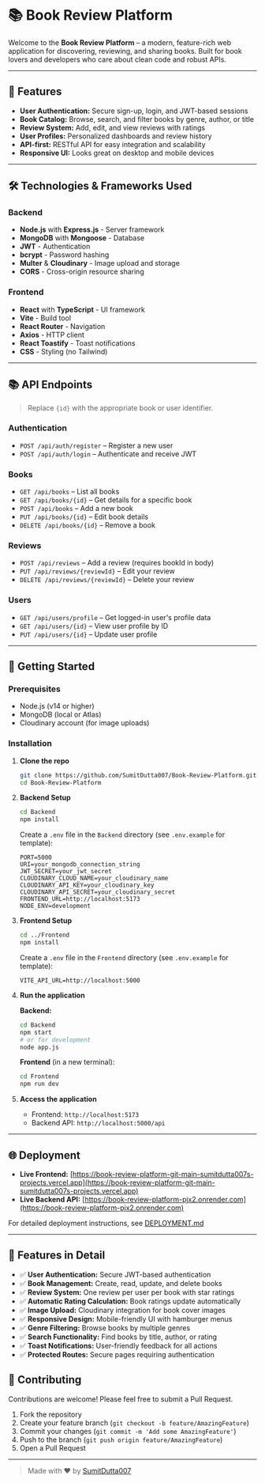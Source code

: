 # 📚 Book Review Platform

Welcome to the **Book Review Platform** – a modern, feature-rich web application for discovering, reviewing, and sharing books. Built for book lovers and developers who care about clean code and robust APIs.

---

## 🚀 Features

- **User Authentication:** Secure sign-up, login, and JWT-based sessions
- **Book Catalog:** Browse, search, and filter books by genre, author, or title
- **Review System:** Add, edit, and view reviews with ratings
- **User Profiles:** Personalized dashboards and review history
- **API-first:** RESTful API for easy integration and scalability
- **Responsive UI:** Looks great on desktop and mobile devices

---

## 🛠️ Technologies & Frameworks Used

### Backend
- **Node.js** with **Express.js** - Server framework
- **MongoDB** with **Mongoose** - Database
- **JWT** - Authentication
- **bcrypt** - Password hashing
- **Multer** & **Cloudinary** - Image upload and storage
- **CORS** - Cross-origin resource sharing

### Frontend
- **React** with **TypeScript** - UI framework
- **Vite** - Build tool
- **React Router** - Navigation
- **Axios** - HTTP client
- **React Toastify** - Toast notifications
- **CSS** - Styling (no Tailwind)

---

## 📚 API Endpoints

> Replace `{id}` with the appropriate book or user identifier.

### **Authentication**
- `POST /api/auth/register` – Register a new user
- `POST /api/auth/login` – Authenticate and receive JWT

### **Books**
- `GET /api/books` – List all books
- `GET /api/books/{id}` – Get details for a specific book
- `POST /api/books` – Add a new book
- `PUT /api/books/{id}` – Edit book details
- `DELETE /api/books/{id}` – Remove a book

### **Reviews**
- `POST /api/reviews` – Add a review (requires bookId in body)
- `PUT /api/reviews/{reviewId}` – Edit your review
- `DELETE /api/reviews/{reviewId}` – Delete your review

### **Users**
- `GET /api/users/profile` – Get logged-in user's profile data
- `GET /api/users/{id}` – View user profile by ID
- `PUT /api/users/{id}` – Update user profile

---

## 🏁 Getting Started

### Prerequisites
- Node.js (v14 or higher)
- MongoDB (local or Atlas)
- Cloudinary account (for image uploads)

### Installation

1. **Clone the repo**
   ```bash
   git clone https://github.com/SumitDutta007/Book-Review-Platform.git
   cd Book-Review-Platform
   ```

2. **Backend Setup**
   ```bash
   cd Backend
   npm install
   ```
   
   Create a `.env` file in the `Backend` directory (see `.env.example` for template):
   ```env
   PORT=5000
   URI=your_mongodb_connection_string
   JWT_SECRET=your_jwt_secret
   CLOUDINARY_CLOUD_NAME=your_cloudinary_name
   CLOUDINARY_API_KEY=your_cloudinary_key
   CLOUDINARY_API_SECRET=your_cloudinary_secret
   FRONTEND_URL=http://localhost:5173
   NODE_ENV=development
   ```

3. **Frontend Setup**
   ```bash
   cd ../Frontend
   npm install
   ```
   
   Create a `.env` file in the `Frontend` directory (see `.env.example` for template):
   ```env
   VITE_API_URL=http://localhost:5000
   ```

4. **Run the application**
   
   **Backend:**
   ```bash
   cd Backend
   npm start
   # or for development
   node app.js
   ```
   
   **Frontend** (in a new terminal):
   ```bash
   cd Frontend
   npm run dev
   ```

5. **Access the application**
   - Frontend: `http://localhost:5173`
   - Backend API: `http://localhost:5000/api`

---

## 🌐 Deployment

- **Live Frontend:** [https://book-review-platform-git-main-sumitdutta007s-projects.vercel.app](https://book-review-platform-git-main-sumitdutta007s-projects.vercel.app)
- **Live Backend API:** [https://book-review-platform-pjx2.onrender.com](https://book-review-platform-pjx2.onrender.com)

For detailed deployment instructions, see [DEPLOYMENT.md](./DEPLOYMENT.md)

---

## 🌟 Features in Detail

- ✅ **User Authentication:** Secure JWT-based authentication
- ✅ **Book Management:** Create, read, update, and delete books
- ✅ **Review System:** One review per user per book with star ratings
- ✅ **Automatic Rating Calculation:** Book ratings update automatically
- ✅ **Image Upload:** Cloudinary integration for book cover images
- ✅ **Responsive Design:** Mobile-friendly UI with hamburger menus
- ✅ **Genre Filtering:** Browse books by multiple genres
- ✅ **Search Functionality:** Find books by title, author, or rating
- ✅ **Toast Notifications:** User-friendly feedback for all actions
- ✅ **Protected Routes:** Secure pages requiring authentication

## 🤝 Contributing

Contributions are welcome! Please feel free to submit a Pull Request.

1. Fork the repository
2. Create your feature branch (`git checkout -b feature/AmazingFeature`)
3. Commit your changes (`git commit -m 'Add some AmazingFeature'`)
4. Push to the branch (`git push origin feature/AmazingFeature`)
5. Open a Pull Request

---

> Made with ❤️ by [SumitDutta007](https://github.com/SumitDutta007)
